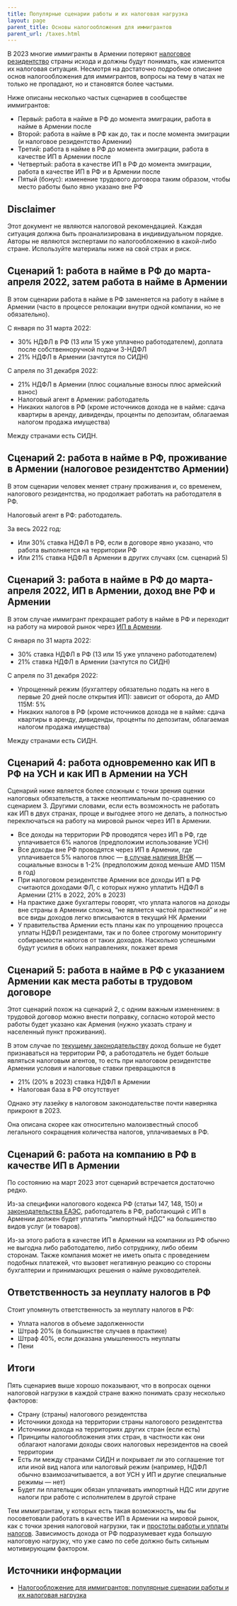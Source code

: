 ```yaml
---
title: Популярные сценарии работы и их налоговая нагрузка
layout: page
parent_title: Основы налогообложения для иммигрантов
parent_url: /taxes.html
---
```


В 2023 многие иммигранты в Армении потеряют [налоговое резидентство](../taxes.md) страны исхода и должны будут понимать, как изменится их налоговая ситуация. Несмотря на достаточно подробное описание основ налогообложения для иммигрантов, вопросы на тему в чатах не только не пропадают, но и становятся более частыми.

Ниже описаны несколько частых сценариев в сообществе иммигрантов:

- Первый: работа в найме в РФ до момента эмиграции, работа в найме в Армении после
- Второй: работа в найме в РФ как до, так и после момента эмиграции (и налоговое резидентство Армении)
- Третий: работа в найме в РФ до момента эмиграции, работа в качестве ИП в Армении после
- Четвертый: работа в качестве ИП в РФ до момента эмиграции, работа в качестве ИП в РФ и в Армении после
- Пятый (бонус): изменение трудового договора таким образом, чтобы место работы было явно указано вне РФ

## Disclaimer

Этот документ не являются налоговой рекомендацией. Каждая ситуация должна быть проанализирована в индивидуальном порядке. Авторы не являются экспертами по налогообложению в какой-либо стране. Используйте материалы ниже на свой страх и риск.

## Сценарий 1: работа в найме в РФ до марта-апреля 2022, затем работа в найме в Армении

В этом сценарии работа в найме в РФ заменяется на работу в найме в Армении (часто в процессе релокации внутри одной компании, но не обязательно).

С января по 31 марта 2022:

- 30% НДФЛ в РФ (13 или 15 уже уплачено работодателем), доплата после собственноручной подачи 3-НДФЛ
- 21% НДФЛ в Армении (зачтутся по СИДН)

С апреля по 31 декабря 2022:

- 21% НДФЛ в Армении (плюс социальные взносы плюс армейский взнос)
- Налоговый агент в Армении: работодатель
- Никаких налогов в РФ (кроме источников дохода не в найме: сдача квартиры в аренду, дивиденды, проценты по депозитам, облагаемая налогом продажа имущества)

Между странами есть СИДН.

## Сценарий 2: работа в найме в РФ, проживание в Армении (налоговое резидентство Армении)

В этом сценарии человек меняет страну проживания и, со временем, налогового резидентства, но продолжает работать на работодателя в РФ.

Налоговый агент в РФ: работодатель.

За весь 2022 год:

- Или 30% ставка НДФЛ в РФ, если в договоре явно указано, что работа выполняется на территории РФ
- Или 21% ставка НДФЛ в Армении в других случаях (см. сценарий 5)

## Сценарий 3: работа в найме в РФ до марта-апреля 2022, ИП в Армении, доход вне РФ и Армении

В этом случае иммигрант прекращает работу в найме в РФ и переходит на работу на мировой рынок через [ИП в Армении](../business/ip.md).

С января по 31 марта 2022:

- 30% ставка НДФЛ в РФ (13 или 15 уже уплачено работодателем)
- 21% ставка НДФЛ в Армении (зачтутся по СИДН)

С апреля по 31 декабря 2022:

- Упрощенный режим (бухгалтеру обязательно подать на него в первые 20 дней после открытия ИП): зависит от оборота, до AMD 115M: 5%
- Никаких налогов в РФ (кроме источников дохода не в найме: сдача квартиры в аренду, дивиденды, проценты по депозитам, облагаемая налогом продажа имущества)

Между странами есть СИДН.

## Сценарий 4: работа одновременно как ИП в РФ на УСН и как ИП в Армении на УСН

Сценарий ниже является более сложным с точки зрения оценки налоговых обязательств, а также неоптимальным по-сравнению со сценарием 3. Другими словами, если есть возможность не работать как ИП в двух странах, проще и выгоднее этого не делать, а полностью переключаться на работу на мировой рынок через ИП в Армении.

- Все доходы на территории РФ проводятся через ИП в РФ, где уплачивается 6% налогов (предположим использование УСН)
- Все доходы вне РФ проводятся через ИП в Армении, где уплачивается 5% налогов плюс — [в случае наличия ВНЖ](../documents/residence.md) — социальные взносы в 1-2% (предположим доход меньше AMD 115M в год)
- При налоговом резидентстве Армении все доходы ИП в РФ считаются доходами ФЛ, с которых нужно уплатить НДФЛ в Армении (21% в 2022, 20% в 2023)
- На практике даже бухгалтеры говорят, что уплата налогов на доходы вне страны в Армении сложна, “не является частой практикой” и не все виды доходов легко вписываются в текущий НК Армении
- У правительства Армении есть планы как по упрощению процесса уплаты НДФЛ резидентами, так и по более строгому мониторингу собираемости налогов от таких доходов. Насколько успешными будут усилия в обоих направлениях, покажет время

## Сценарий 5: работа в найме в РФ с указанием Армении как места работы в трудовом договоре

Этот сценарий похож на сценарий 2, с одним важным изменением: в трудовой договор можно внести поправку, согласно которой место работы будет указано как Армения (нужно указать страну и населенный пункт проживания).

В этом случае по [текущему законодательству](http://www.consultant.ru/document/cons_doc_LAW_28165/20f4dff552412189a35ac61d5398dc83ee9d3be6/) доход больше не будет признаваться на территории РФ, а работодатель не будет больше являться налоговым агентов, то есть при налоговом резидентстве Армении условия и налоговые ставки превращаются в

- 21% (20% в 2023) ставка НДФЛ в Армении
- Налоговая база в РФ отсутствует

Однако эту лазейку в налоговом законодательстве почти наверняка прикроют в 2023.

Она описана скорее как относительно малоизвестный способ легального сокращения количества налогов, уплачиваемых в РФ.

## Сценарий 6: работа на компанию в РФ в качестве ИП в Армении

По состоянию на март 2023 этот сценарий встречается достаточно редко.

Из-за специфики налогового кодекса РФ (статьи 147, 148, 150) и [законодательства ЕАЭС](https://eec.eaeunion.org/comission/department/dofp/faq.php), работодатель в РФ,
работающий с ИП в Армении должен будет уплатить "импортный НДС" на большинство видов услуг (и товаров).

Из-за этого работа в качестве ИП в Армении на компании из РФ обычно не выгодна либо работодателю, либо сотруднику, либо обеим сторонам.
Также компания может не иметь опыта с проведением подобных платежей, что вызовет негативную реакцию со стороны
бухгалтерии и принимающих решения о найме руководителей.

## Ответственность за неуплату налогов в РФ

Стоит упомянуть ответственность за неуплату налогов в РФ:

- Уплата налогов в объеме задолженности
- Штраф 20% (в большинстве случаев в практике)
- Штраф 40%, если доказана умышленность неуплаты
- Пени

## Итоги

Пять сценариев выше хорошо показывают, что в вопросах оценки налоговой нагрузки в каждой стране важно понимать сразу несколько факторов:

- Страну (страны) налогового резидентства
- Источники дохода на территории страны налогового резидентства
- Источники дохода на территориях других стран (если есть)
- Принципы налогообложения этих стран, в частности как они облагают налогами доходы своих налоговых нерезидентов на своей территории
- Есть ли между странами СИДН и покрывает ли это соглашение тот или иной вид налога или налоговый режим (например, НДФЛ обычно взаимозачитывается, а вот УСН у ИП и другие специальные режимы — нет)
- Будет ли плательщик обязан уплачивать импортный НДС или другие налоги при работе с исполнителем в другой стране

Тем иммигрантам, у которых есть такая возможность, мы бы посоветовали работать в качестве ИП в Армении на мировой рынок, как с точки зрения налоговой нагрузки, так и [простоты работы и уплаты налогов](../business/ip-money.md). Зависимость дохода от РФ подразумевает куда большую налоговую нагрузку, что уже само по себе должно быть сильным мотивирующим фактором.

## Источники информации

- [Налогообложение для иммигрантов: популярные сценарии работы и их налоговая нагрузка](https://www.notion.so/b708b16e13674e769fc4bd1beae69efb)
